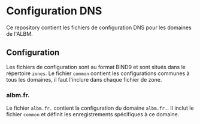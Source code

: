 # Configuration DNS

Ce repository contient les fichiers de configuration DNS pour les domaines de l'ALBM.

## Configuration

Les fichiers de configuration sont au format BIND9 et sont situés dans le répertoire `zones`.
Le fichier `common` contient les configurations communes à tous les domaines, il faut l'inclure dans chaque fichier de zone.

### albm.fr.

Le fichier `albm.fr.` contient la configuration du domaine `albm.fr.`.
Il inclut le fichier `common` et définit les enregistrements spécifiques à ce domaine.